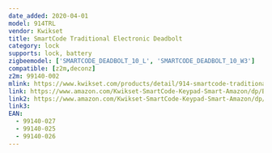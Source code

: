 ```yaml
---
date_added: 2020-04-01
model: 914TRL
vendor: Kwikset
title: SmartCode Traditional Electronic Deadbolt
category: lock
supports: lock, battery
zigbeemodel: ['SMARTCODE_DEADBOLT_10_L', 'SMARTCODE_DEADBOLT_10_W3']
compatible: [z2m,deconz]
z2m: 99140-002
mlink: https://www.kwikset.com/products/detail/914-smartcode-traditional-electronic-deadbolt-with-zigbee-technology
link: https://www.amazon.com/Kwikset-SmartCode-Keypad-Smart-Amazon/dp/B071KLHWSN
link2: https://www.amazon.com/Kwikset-SmartCode-Keypad-Smart-Amazon/dp/B072NCD27B
link3: 
EAN: 
  - 99140-027
  - 99140-025
  - 99140-026
---
```

